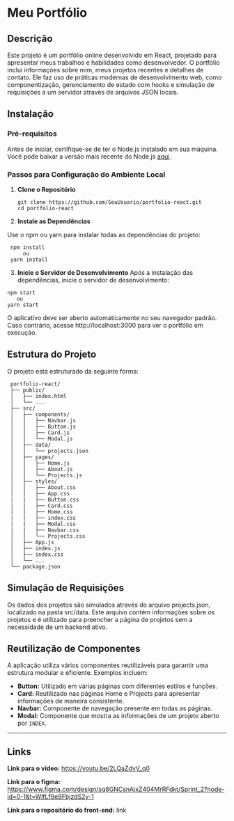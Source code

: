 # Meu Portfólio

## Descrição
Este projeto é um portfólio online desenvolvido em React, projetado para apresentar meus trabalhos e habilidades como desenvolvedor. O portfólio inclui informações sobre mim, meus projetos recentes e detalhes de contato. Ele faz uso de práticas modernas de desenvolvimento web, como componentização, gerenciamento de estado com hooks e simulação de requisições a um servidor através de arquivos JSON locais.

## Instalação

### Pré-requisitos
Antes de iniciar, certifique-se de ter o Node.js instalado em sua máquina. Você pode baixar a versão mais recente do Node.js [aqui](https://nodejs.org/).

### Passos para Configuração do Ambiente Local
1. **Clone o Repositório**
   ```
   git clone https://github.com/SeuUsuario/portfolio-react.git
   cd portfolio-react
   ```
2. **Instale as Dependências**
    
Use o npm ou yarn para instalar todas as dependências do projeto:
```
 npm install
     ou
 yarn install
```
3. **Inicie o Servidor de Desenvolvimento**
Após a instalação das dependências, inicie o servidor de desenvolvimento:
```
npm start
   ou
yarn start
```

O aplicativo deve ser aberto automaticamente no seu navegador padrão. Caso contrário, acesse http://localhost:3000 para ver o portfólio em execução.

## Estrutura do Projeto

O projeto está estruturado da seguinte forma:
```
 portfolio-react/
 ├── public/
 │   ├── index.html
 │   └── ...
 ├── src/
 │   ├── components/
 │   │   ├── Navbar.js
 │   │   ├── Button.js
 │   │   ├── Card.js
 │   │   └── Modal.js
 │   ├── data/
 │   │   └── projects.json
 │   ├── pages/
 │   │   ├── Home.js
 │   │   ├── About.js
 │   │   └── Projects.js
 │   ├── styles/
 │   │   ├── About.css
 │   │   ├── App.css
 |   |   ├── Button.css
 |   |   ├── Card.css
 |   |   ├── Home.css
 |   |   ├── index.css
 |   |   ├── Modal.css
 |   |   ├── Navbar.css
 │   │   └── Projects.css
 │   ├── App.js
 │   ├── index.js
 │   ├── index.css
 │   └── ...
 └── package.json
```
## Simulação de Requisições

Os dados dos projetos são simulados através do arquivo projects.json, localizado na pasta src/data. Este arquivo contém informações sobre os projetos e é utilizado para preencher a página de projetos sem a necessidade de um backend ativo.

## Reutilização de Componentes

A aplicação utiliza vários componentes reutilizáveis para garantir uma estrutura modular e eficiente. Exemplos incluem:

* **Button:** Utilizado em várias páginas com diferentes estilos e funções.
* **Card:** Reutilizado nas páginas Home e Projects para apresentar informações de maneira consistente.
* **Navbar:** Componente de navegação presente em todas as páginas.
* **Modal:** Componente que mostra as informações de um projeto aberto por ``INDEX``.

****
## Links
**Link para o vídeo:** https://youtu.be/2LQaZdvV_q0

**Link para o figma:** https://www.figma.com/design/sq8GNCsnAjxZ404MrRFdkt/Sprint_2?node-id=0-1&t=WlfLf9e9FbjzdS2y-1

**Link para o repositório do front-end:** link

